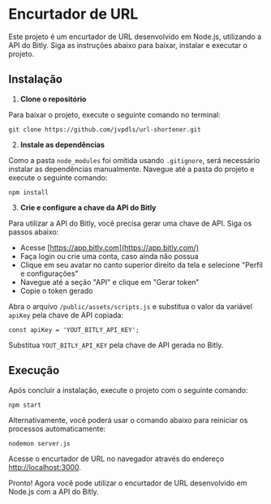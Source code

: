 Encurtador de URL
=================

Este projeto é um encurtador de URL desenvolvido em Node.js, utilizando a API do Bitly. Siga as instruções abaixo para baixar, instalar e executar o projeto.

Instalação
----------

1.  **Clone o repositório**

Para baixar o projeto, execute o seguinte comando no terminal:

`git clone https://github.com/jvpdls/url-shortener.git`

2.  **Instale as dependências**

Como a pasta `node_modules` foi omitida usando `.gitignore`, será necessário instalar as dependências manualmente. Navegue até a pasta do projeto e execute o seguinte comando:

`npm install`

3.  **Crie e configure a chave da API do Bitly**

Para utilizar a API do Bitly, você precisa gerar uma chave de API. Siga os passos abaixo:

*   Acesse [https://app.bitly.com](https://app.bitly.com/)
*   Faça login ou crie uma conta, caso ainda não possua
*   Clique em seu avatar no canto superior direito da tela e selecione "Perfil e configurações"
*   Navegue até a seção "API" e clique em "Gerar token"
*   Copie o token gerado

Abra o arquivo `/public/assets/scripts.js` e substitua o valor da variável `apiKey` pela chave de API copiada:

`const apiKey = 'YOUT_BITLY_API_KEY';`

Substitua `YOUT_BITLY_API_KEY` pela chave de API gerada no Bitly.

Execução
--------

Após concluir a instalação, execute o projeto com o seguinte comando:

`npm start`

Alternativamente, você poderá usar o comando abaixo para reiniciar os processos automaticamente:

`nodemon server.js`

Acesse o encurtador de URL no navegador através do endereço [http://localhost:3000](http://localhost:3000).

Pronto! Agora você pode utilizar o encurtador de URL desenvolvido em Node.js com a API do Bitly.
